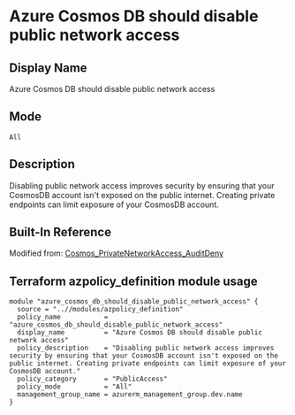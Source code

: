 # Azure Cosmos DB should disable public network access

## Display Name

Azure Cosmos DB should disable public network access

## Mode

`All`

## Description

Disabling public network access improves security by ensuring that your CosmosDB account isn't exposed on the public internet. Creating private endpoints can limit exposure of your CosmosDB account.

## Built-In Reference

Modified from: [Cosmos_PrivateNetworkAccess_AuditDeny](https://github.com/Azure/azure-policy/blob/master/built-in-policies/policyDefinitions/Cosmos%20DB/Cosmos_PrivateNetworkAccess_AuditDeny.json)

Terraform azpolicy_definition module usage
-----

```hcl
module "azure_cosmos_db_should_disable_public_network_access" {
  source = "..//modules/azpolicy_definition"
  policy_name           = "azure_cosmos_db_should_disable_public_network_access"
  display_name          = "Azure Cosmos DB should disable public network access"
  policy_description    = "Disabling public network access improves security by ensuring that your CosmosDB account isn't exposed on the public internet. Creating private endpoints can limit exposure of your CosmosDB account."
  policy_category       = "PublicAccess"
  policy_mode           = "All"
  management_group_name = azurerm_management_group.dev.name
}
```
